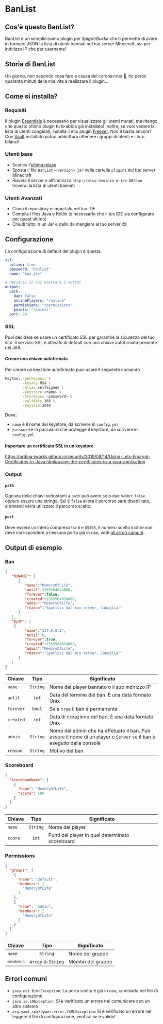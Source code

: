 # BanList
## Cos'è questo BanList?
BanList è un semplicissimo plugin per _Spigot/Bukkit_ che ti permette di avere in formato JSON la lista di utenti bannati nel tuo server Minecraft, sia per indirizzo IP che per username!
## Storia di BanList
Un giorno, non sapendo cosa fare a causa del coronavirus 🦠, ho perso quaranta minuti della mia vita a realizzare il plugin...
## Come si installa?
### Requisiti
Il plugin [Essentials](https://github.com/EssentialsX/Essentials) è necessario per visualizzare gli utenti mutati, ma ritengo che questo ottimo plugin tu lo abbia già installato!
Inoltre, se vuoi vedere la lista di utenti congelati, installa il mio plugin [Freezer](https://github.com/rospino74/Freezer). Non ti basta ancora? Con [Vault](https://github.com/MilkBowl/Vault) installato potrai addirittura ottenere i gruppi di utenti e i loro bilanci!
### Utenti base
* Scarica l'[ultima relase](https://github.com/rospino74/BanList/releases/latest)
* Sposta il file `BanList-<version>.jar` nella cartella `plugins` del tuo server Minecraft
* Riavvia il server e all'indirizzo `http://<tuo-dominio-o-ip>:80/ban` troverai la lista di utenti bannati
### Utenti Avanzati
* Clona il repository e importalo nel tuo IDE
* Compila i files Java e Kotlin (è necessario che il tuo IDE sia configurato per quest'ultimo)
* Chiudi tutto in un Jar e dallo da mangiare al tuo server 😋!
## Configurazione
La configurazione di default del plugin è questa:
```yaml
ssl:
  active: true
  password: "banlist"
  name: "key.jks"

# Percorsi in cui mostrare l'output
output:
  path:
    ban: false
    onlinePlayers: "/online"
    permissions: "/permissions"
    points: "/points"
  port: 80
```
### SSL
Puoi decidere se usare un certificato SSL per garantire la sicurezza del tuo sito. Il servizio SSL è attivato di default con una chiave autofirmata presente nel JAR.

#### Creare una chiave autofirmata
Per creare un keystore autofirmato puoi usare il seguente comando
```bash
keytool -genkeypair \
        -keyalg RSA \
        -alias selfsigned \
        -keystore <name> \
        -storepass <password> \
        -validity 360 \
        -keysize 2048
```

Dove:
* `name` è il nome del keystore, da scrivere in `config.yml`
* `password` è la password che protegge il keystore, da scrivere in `config.yml`

#### Importare un certificato SSL in un keystore
https://ordina-jworks.github.io/security/2019/08/14/Using-Lets-Encrypt-Certificates-In-Java.html#using-the-certificates-in-a-java-application

### Output
#### `path`
Ognuna delle chiavi sottostanti a `path` può avere solo due valori: `false` oppure essere una stringa.
Sel è `false` allora il percorso sarà disabilitato, altrimenti verrà utilizzato il percorso scelto.
#### `port`
Deve essere un intero compreso tra `0` e `65565`, il numero scelto inoltre non deve corrispondere a nessuno porta già in uso, vedi [gli errori comuni](#errori-comuni).

## Output di esempio
### Ban
```json
{
   "byNAME": [
      {
         "name":"MemoryOfLife",
         "until":1585564044000,
         "forever":false,
         "created":1585564034000,
         "admin":"MemoryOfLife",
         "reason":"Sparisci dal mio server, Canaglia!"
      }
   ],
   "byIP": [
    {
         "name":"127.0.0.1",
         "until":0,
         "forever":true,
         "created":1585564034000,
         "admin":"MemoryOfLife",
         "reason":"Sparisci dal mio server, Canaglia!"
      }
   ]
}
```
| Chiave | Tipo | Significato |
| :--- | :---: | --- |
| `name` | `String` | Nome del player bannato o il suo indirizzo IP |
| `until` | `int` | Data del termine del ban. È una data formato Unix |
| `forever` | `bool` | Se è `true` il ban è permanente |
| `created` | `int` | Data di creazione del ban. È una data formato Unix |
| `admin` | `String` | Nome del admin che ha effetuato il ban. Può essere il nome di un player o `Server` se il ban è eseguito dalla console |
| `reason` | `String` | Motivo del ban |
### Scoreboard
```json
{
  "ScoreboadName": [
    {
      "name": "MemoryOfLife",
      "score": 500
    }
  ]
}
```
| Chiave | Tipo | Significato |
| :--- | :---: | --- |
| `name` | `String` | Nome del player |
| `score` | `int` | Punti del player in quel determinato scoreboard |
### Permissions
```json
{
  "groups": [
    {
      "name": "default",
      "members": [
        "MemoryOfLife"
      ]
    },
    {
      "name": "admin",
      "members": [
        "MemoryOfLife"
      ]
    }
  ]
}
```
| Chiave | Tipo | Significato |
| :--- | :---: | --- |
| `name` | `String` | Nome del gruppo |
| `members` | `Array` di `String` | Membri del gruppo |

## Errori comuni
* `java.net.BindException`: La porta scelta è già in uso, cambiarla nel file di configurazione
* `java.io.IOException`: Si è verificato un errore nel comunicare con un altro sistema
* `org.yaml.snakeyaml.error.YAMLException`: Si è verificato un errore nel leggere il file di configurazione, verifica se è valido!
